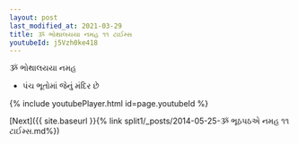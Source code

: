 ```yaml
---
layout: post
last_modified_at: 2021-03-29
title: ૐ ભોથાલયયા નમહ ૧૧ ટાઈમ્સ
youtubeId: j5Vzh0ke418
---
```

 
 
 ૐ ભોથાલયયા નમહ  
 
 -  પંચ ભૂતોમાં જેનું મંદિર છે 
 
  
 
  
 
 
 
 
 
 


{% include youtubePlayer.html id=page.youtubeId %}
 
[Next]({{ site.baseurl }}{% link  split1/_posts/2014-05-25-ૐ ભૂઠપઠએ નમહ ૧૧ ટાઈમ્સ.md%})
 
